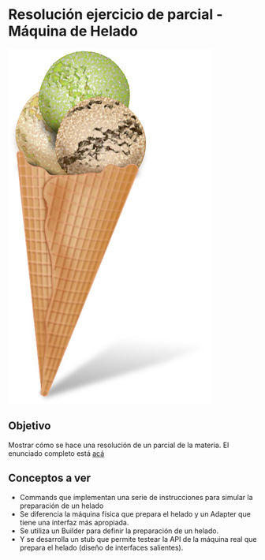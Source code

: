 
# Resolución ejercicio de parcial - Máquina de Helado

![image](images/helado.png) 

## Objetivo
Mostrar cómo se hace una resolución de un parcial de la materia. El enunciado completo está [acá](https://docs.google.com/document/d/18MGJ-HvNZZxwA0gs0M2sNg-tCx8pxfwbOIzQP5n2o5I/edit?usp=sharing)

## Conceptos a ver

* Commands que implementan una serie de instrucciones para simular la preparación de un helado
* Se diferencia la máquina física que prepara el helado y un Adapter que tiene una interfaz más apropiada.
* Se utiliza un Builder para definir la preparación de un helado. 
* Y se desarrolla un stub que permite testear la API de la máquina real que prepara el helado (diseño de interfaces salientes).



